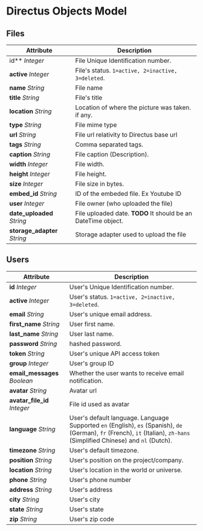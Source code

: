 # Directus Objects Model

## Files

<span class="endpoint">Attribute</span> | Description
----------------------------- | ---------------------- 
id** _Integer_                | File Unique Identification number.
**active** _Integer_            | File's status. `1=active, 2=inactive, 3=deleted`.
**name** _String_               | File name
**title** _String_              | File's title
**location** _String_           | Location of where the picture was taken. if any.
**type** _String_               | File mime type
**url** _String_                | File url relativity to Directus base url
**tags** _String_               | Comma separated tags.
**caption** _String_            | File caption (Description).
**width** _Integer_             | File width.
**height** _Integer_            | File height.
**size** _Integer_              | File size in bytes.
**embed_id** _String_           | ID of the embeded file. Ex Youtube ID
**user** _Integer_              | File owner (who uploaded the file)
**date_uploaded** _String_      | File uploaded date. **TODO** It should be an DateTime object.
**storage_adapter** _String_    | Storage adapter used to upload the file

## Users

<span class="endpoint">Attribute</span> | Description
----------------------------- | ---------------------- 
**id** _Integer_              | User's Unique Identification number.
**active** _Integer_          | User's status. `1=active, 2=inactive, 3=deleted`.
**email** _String_            | User's unique email address.
**first_name** _String_       | User first name.
**last_name** _String_        | User last name.
**password** _String_         | hashed password.
**token** _String_            | User's unique API access token
**group** _Integer_           | User's group ID
**email_messages** _Boolean_  | Whether the user wants to receive email notification.
**avatar** _String_           | Avatar url
**avatar_file_id** _Integer_  | File id used as avatar
**language** _String_         | User's default language. Language Supported `en` (English), `es` (Spanish), `de` (German), `fr` (French), `it` (Italian), `zh-hans` (Simplified Chinese) and `nl` (Dutch).
**timezone** _String_         | User's default timezone.
**position** _String_         | User's position on the project/company.
**location** _String_         | User's location in the world or universe.
**phone** _String_            | User's phone number
**address** _String_          | User's address
**city** _String_             | User's city
**state** _String_            | User's state
**zip** _String_              | User's zip code
